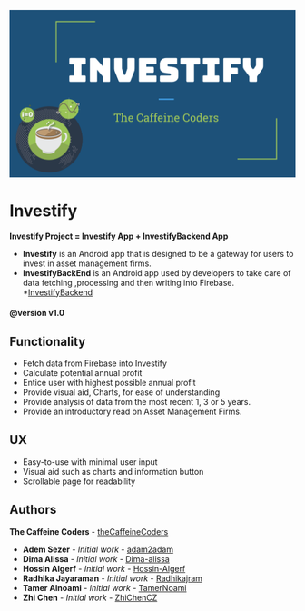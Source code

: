 ![The Caffeine Coders](TheCaffeineCoders.png)

#  Investify

**Investify Project = Investify App + InvestifyBackend App**

* **Investify** is an Android app that is designed to be a gateway for users to invest in asset management firms.
* **InvestifyBackEnd** is an Android app used by developers to take care of data fetching ,processing and then writing into Firebase.  
*[InvestifyBackend](https://github.com/thecaffeinecoders/InvestifyBackEnd)

#### @version v1.0

## Functionality

-   Fetch data from Firebase into Investify
-   Calculate potential annual profit
-   Entice user with highest possible annual profit
-   Provide visual aid, Charts, for ease of understanding
-   Provide analysis of data from the most recent 1, 3 or 5 years.
-   Provide an introductory read on Asset Management Firms.

## UX

-   Easy-to-use with minimal user input
-   Visual aid such as charts and information button
-   Scrollable page for readability

## Authors

**The Caffeine Coders** - [theCaffeineCoders](https://github.com/thecaffeinecoders)

* **Adem Sezer** - *Initial work* - [adam2adam](https://github.com/adam2adam)
* **Dima Alissa** - *Initial work* - [Dima-alissa](https://github.com/Dima-alissa)
* **Hossin Algerf** - *Initial work* - [Hossin-Algerf](https://github.com/Hossin-Algerf)
* **Radhika Jayaraman** - *Initial work* - [Radhikajram](https://github.com/Radhikajram)
* **Tamer Alnoami** - *Initial work* - [TamerNoami](https://github.com/TamerNoami)
* **Zhi Chen** - *Initial work* - [ZhiChenCZ](https://github.com/ZhiChenCZ)
